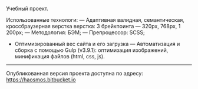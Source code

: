 Учебный проект. 

Использованные технологи: 
— Адаптивная валидная, семантическая, кроссбраузерная верстка верстка: 3 
брейкпоинта — 320px, 768px, 1 200px;
— Методология: БЭМ;
— Препроцессор: SCSS;
- Оптимизированный вес сайта и его загрузка
— Автоматизация и сборка с помощью Gulp (v3.9.1): оптимизация изображений, 
минификация файлов (html, css, js).

---

Опубликованная версия проекта доступна по адресу: https://haosmos.bitbucket.io


